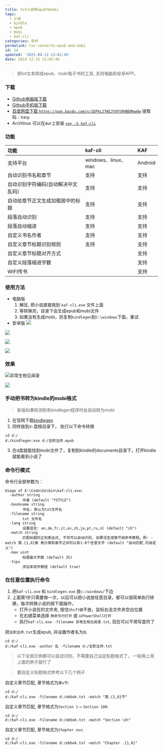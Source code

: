 ```yaml
---
title: txt小说转epub与mobi
tags:
  - 小说
  - kindle
  - epub
  - mobi
  - kaf-cli
categories: 软件
permalink: txt-converto-epub-and-mobi
id: 14
updated: '2021-04-13 13:02:49'
date: 2019-12-31 13:02:49
---
```


> 把txt文本转成epub、mobi电子书的工具, 支持电脑和安卓APP。


### 下载
- [Github电脑版下载](https://github.com/ystyle/kaf-cli/releases/latest)
- [Github手机版下载](https://github.com/ystyle/kaf-cli/releases/tag/android)
- [百度网盘下载 `https://pan.baidu.com/s/1EPkLJ7WIJYdYtRHBEMqw0w`](https://pan.baidu.com/s/1EPkLJ7WIJYdYtRHBEMqw0w) 提取码：`h4np`
- Archlinux 可以在aur上安装 [`yay -S kaf-cli`](https://aur.archlinux.org/packages/kaf-cli/)

### 功能

功能|kaf-cli|KAF
:--|:--|:-----
支持平台|windows、linux、mac|Android
自动识别书名和章节|支持|支持
自动识别字符编码(自动解决中文乱码)|支持|支持
自动给章节正文生成加粗居中的标题|支持|支持
段落自动识别|支持|支持
段落自动缩进|支持|支持
自定义书名作者|支持|支持
自定义章节标题识别规则|支持|支持
自定义章节标题对齐方式| |支持
自定义段落缩进字数| |支持
WIFI传书| |支持


### 使用方法
- 电脑版
  1. 解压, 把小说直接拖到 `kaf-cli.exe` 文件上面
  1. 等转换完，目录下会生成epub和mobi文件
  1. 如果没有生成mobi，则复制`kindlegen`到`C:\windows`下面，重试
- 安卓版
![](https://dl.ystyle.top/images/2020-03/kaf1.jpg)

![](https://dl.ystyle.top/images/2020-03/kaf2.jpg)

![](https://dl.ystyle.top/images/2020-03/kaf5.jpg)

![](https://dl.ystyle.top/images/2020-03/kaf6.jpg)

### 效果

![异常生物见闻录](https://github.com/ystyle/kaf-cli/raw/master/2020-01-21_12-02.png)

![](https://dl.ystyle.top/images/2020-03/550b751ed21b0ef466cae53fcac451da80cb3efe.jpg)

### 手动把书转为kindle的mobi格式
>新版如果检测到有kindlegen程序时会自动转为mobi

1. 在官网下载[kindlegen](https://www.amazon.com/gp/feature.html?ie=UTF8&docId=1000765211)
2. 同样放到`d:`盘根目录下， 执行以下命令转换
  ```shell
  cd d:/
  d:/kindlegen.exe d:/全职法师.epub
  ```
3. 在d盘就能找到mobi文件了，复制到kindle的documents目录下，打开kindle就能看到小说了

### 命令行模式

命令行全部参数为：
```$xslt
Usage of E:\Code\Go\bin\kaf-cli.exe:
  -author string
        作者 (default "YSTYLE")
  -bookname string
        书名: 默认为txt文件名
  -filename string
        txt 文件名
  -lang string
        设置语言: en,de,fr,it,es,zh,ja,pt,ru,nl (default "zh")
  -match string
        匹配标题的正则表达式, 不写可以自动识别, 如果没生成章节就参考教程。例: -match 第.{1,8}章 表示第和章字之间可以有1-8个任意文字 (default "自动匹配,可自定义")
  -max uint
        标题最大字数 (default 35)
  -tips
        添加本软件教程 (default true)
```

### 在任意位置执行命令
1. 把`kaf-cli.exe` 和 `kindlegen.exe` 放`c:/windows/`下边
2. 上面第1步只需要做一次，以后可以把小说放任意目录，都可以很简单执行转换，每次转换小说的按下面操作，
   - 打开小说在的文件夹, 按住`Shift键`不放，鼠标右击文件夹空白位置
   - 在右键菜单选择 `用命令行打开` 或 `以PowerShell打开`
   - 执行`kaf-cli.exe -filename 异常生物见闻录.txt`,  现在可以不用写盘符了

把`全职法师.txt`生成epub, 并设置作者名为`乱`
```shell
cd d:/
d:/kaf-cli.exe -author 乱 -filename d:/全职法师.txt
```

>以下全部示例都可以自动识别，不需要自己设定标题格式了， 一般用上用上面的例子就行了

>要自定义标题格式参考以下几个例子

自定义章节匹配, 章节格式为`第x节`: 
```shell
cd d:/
d:/kaf-cli.exe -filename d:/ebbok.txt -match "第.{1,8}节"
```

自定义章节匹配, 章节格式为`Section 1` ~ `Section 100`: 
```shell
cd d:/
d:/kaf-cli.exe -filename d:/ebbok.txt -match "Section \d+"
```

自定义章节匹配, 章节格式为`Chapter xxx`: 
```shell
cd d:/
d:/kaf-cli.exe -filename d:/ebbok.txt -match "Chapter .{1,8}"
```



